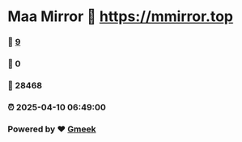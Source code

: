 # Maa Mirror :link: https://mmirror.top 
### :page_facing_up: [9](https://mmirror.top/tag.html) 
### :speech_balloon: 0 
### :hibiscus: 28468 
### :alarm_clock: 2025-04-10 06:49:00 
### Powered by :heart: [Gmeek](https://github.com/Meekdai/Gmeek)
